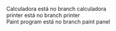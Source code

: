 Calculadora está no branch calculadora                                                                                                     
printer está no branch printer                                                                                                             
Paint program está no branch paint panel
